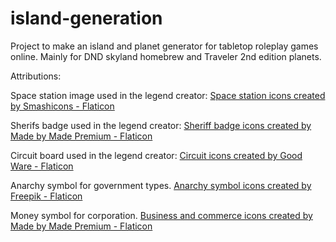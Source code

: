 # island-generation
Project to make an island and planet generator for tabletop roleplay games online. Mainly for DND skyland homebrew and Traveler 2nd edition planets.


Attributions:

Space station image used in the legend creator:
<a href="https://www.flaticon.com/free-icons/space-station" title="space station icons">Space station icons created by Smashicons - Flaticon</a>

Sherifs badge used in the legend creator:
<a href="https://www.flaticon.com/free-icons/sheriff-badge" title="sheriff badge icons">Sheriff badge icons created by Made by Made Premium - Flaticon</a>

Circuit board used in the legend creator:
<a href="https://www.flaticon.com/free-icons/circuit" title="circuit icons">Circuit icons created by Good Ware - Flaticon</a>

Anarchy symbol for government types.
<a href="https://www.flaticon.com/free-icons/anarchy-symbol" title="anarchy symbol icons">Anarchy symbol icons created by Freepik - Flaticon</a>

Money symbol for corporation.
<a href="https://www.flaticon.com/free-icons/business-and-commerce" title="business and commerce icons">Business and commerce icons created by Made by Made Premium - Flaticon</a>